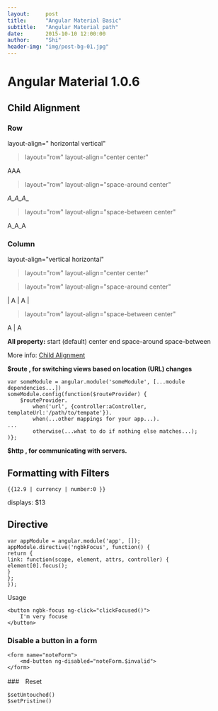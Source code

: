 ```yaml
---
layout:     post
title:      "Angular Material Basic"
subtitle:   "Angular Material path"
date:       2015-10-10 12:00:00
author:     "Shi"
header-img: "img/post-bg-01.jpg"
---
```


<h1 class="section-heading">Angular Material 1.0.6</h1>

<h2>  Child Alignment</h2>
<h3>  Row</h3>
  layout-align=" horizontal vertical" 

>layout="row"       layout-align="center center" 

   AAA

>layout="row"       layout-align="space-around center"

_A_A_A__

>layout="row"       layout-align="space-between center"

A_A_A

<h3> Column</h3>
  
layout-align="vertical horizontal" 

>layout="row"       layout-align="center center" 

>layout="row"       layout-align="space-around center"


|
A
|
A
|

>layout="row"       layout-align="space-between center"



A
|
A

**All property:**
start (default)
center
end
space-around
space-between

More info: [Child Alignment
](https://material.angularjs.org/latest/layout/alignment) 

**$route , for switching views based on location (URL) changes**

	var someModule = angular.module('someModule', [...module dependencies...])
	someModule.config(function($routeProvider) {
		$routeProvider.
			when('url', {controller:aController, templateUrl:'/path/to/tempate'}).
			when(...other mappings for your app...).
	...
			otherwise(...what to do if nothing else matches...);
	)};


**$http , for communicating with servers.**


<h2>  Formatting with Filters</h2>

	{{12.9 | currency | number:0 }}
displays: $13

<h2>  Directive </h2>

	var appModule = angular.module('app', []);
	appModule.directive('ngbkFocus', function() {
	return {
	link: function(scope, element, attrs, controller) {
	element[0].focus();
	}
	};
	});

Usage

	<button ngbk-focus ng-click="clickFocused()">
		I'm very focuse
	</button>



### Disable a button in a form

```
<form name="noteForm">
	<md-button ng-disabled="noteForm.$invalid">
</form>
```


###　Reset 

	$setUntouched()
	$setPristine()


